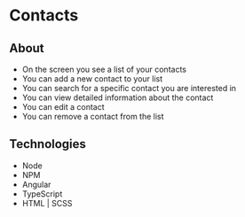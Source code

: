 # Contacts

## About
- On the screen you see a list of your contacts
- You can add a new contact to your list
- You can search for a specific contact you are interested in
- You can view detailed information about the contact
- You can edit a contact
- You can remove a contact from the list

## Technologies
- Node
- NPM
- Angular
- TypeScript
- HTML | SCSS
